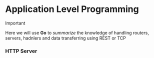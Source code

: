 # Application Level Programming

> [!IMPORTANT]
> Here we will use **Go** to *summarize* the knowledge of handling routers, servers, hadnlers and data transferring using REST or TCP

### HTTP Server
